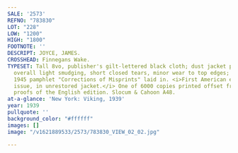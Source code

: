 ```yaml
---
SALE: '2573'
REFNO: "783830"
LOT: "228"
LOW: "1200"
HIGH: "1800"
FOOTNOTE: ''
DESCRIPT: JOYCE, JAMES.
CROSSHEAD: Finnegans Wake.
TYPESET: Tall 8vo, publisher's gilt-lettered black cloth; dust jacket priced at $5.00,
  overall light smudging, short closed tears, minor wear to top edges; publisher's
  1945 pamphlet "Corrections of Misprints" laid in. <i>First American edition, trade
  issue, in unrestored jacket.</i> One of 6000 copies printed offset from advance
  proofs of the English edition. Slocum & Cahoon A48.
at-a-glance: 'New York: Viking, 1939'
year: 1939
pullquote: ''
background_color: "#ffffff"
images: []
image: "/v1621889533/2573/783830_VIEW_02_02.jpg"

---
```

